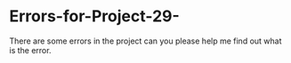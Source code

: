 # Errors-for-Project-29-
There are some errors in the project can you please help me find out what is the error.
